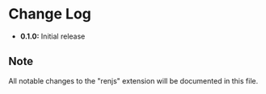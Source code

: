 # Change Log

- **0.1.0:** Initial release

## Note

All notable changes to the "renjs" extension will be documented in this file.

